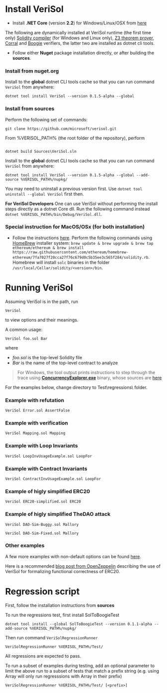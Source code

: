 # Install VeriSol

- Install **.NET Core** (version **2.2**) for Windows/Linux/OSX from [here](https://dotnet.microsoft.com/download/dotnet-core/2.2#sdk-2.2.106)

The following are dynamically installed at VeriSol runtime (the first time only) [Solidity compiler](https://github.com/ethereum/solidity/releases/tag/v0.5.10) (for Windows and Linux only), [Z3 theorem prover](https://github.com/Z3Prover/z3/releases), [Corral](https://github.com/boogie-org/corral) and [Boogie](https://github.com/boogie-org/boogie) verifiers, the latter two are installed as dotnet cli tools.

- Follow either **Nuget** package installation directly, or after building the **sources**.

### Install from nuget.org
Install to the **global** dotnet CLI tools cache so that you can run command  `VeriSol` from anywhere:
```
dotnet tool install VeriSol --version 0.1.5-alpha --global
```

### Install from sources

Perform the following set of commands:
```
git clone https://github.com/microsoft/verisol.git
```

From %VERISOL_PATH%  (the root folder of the repository), perform

```

dotnet build Sources\VeriSol.sln
```

Install to the **global** dotnet CLI tools cache so that you can run command  `VeriSol` from anywhere:
```
dotnet tool install VeriSol --version 0.1.5-alpha --global --add-source %VERISOL_PATH%/nupkg/
```
You may need to uninstall a previous version first. Use `dotnet tool uninstall --global VeriSol` first then. 

**For VeriSol Developers** One can use VeriSol without performing the install steps directly as a dotnet Core dll. Run the following command instead `dotnet %VERISOL_PATH%/bin/Debug/VeriSol.dll`.

### Special instruction for MacOS/OSx (for both installation)
- Follow the instructions [here](https://solidity.readthedocs.io/en/v0.5.11/installing-solidity.html). Perform the following commands using [HomeBrew](http://brew.sh/) installer system: `brew update & brew upgrade & brew tap ethereum/ethereum & brew install https://raw.githubusercontent.com/ethereum/homebrew-ethereum/7fa7027f20cca27f76c679d0c5b35ee3c565f284/solidity.rb`. Homebrew will install `solc` binaries in the folder `/usr/local/Cellar/solidity/<version>/bin`.

# Running VeriSol

Assuming VeriSol is in the path, run

`VeriSol`

to view options and their meanings.

A common usage:

`VeriSol foo.sol Bar`

where
   - *foo.sol* is the top-level Solidity file
   - *Bar* is the name of the top-level contract to analyze

  > For Windows, the tool output prints instructions to step through the trace using [**ConcurrencyExplorer.exe**](https://github.com/boogie-org/corral/tree/master/tools) binary, whose sources are [here](https://github.com/LeeSanderson/Chess)

For the examples below, change directory to Test\regressions\ folder.

### Example with refutation ###
`VeriSol Error.sol AssertFalse`

### Example with verification ###
`VeriSol Mapping.sol Mapping`

### Example with Loop Invariants ###
`VeriSol LoopInvUsageExample.sol LoopFor`

### Example with Contract Invariants ###
`VeriSol ContractInvUsageExample.sol LoopFor`

### Example of higly simplified ERC20 ###
`VeriSol ERC20-simplified.sol ERC20`

### Example of higly simplified TheDAO attack ###
`VeriSol DAO-Sim-Buggy.sol Mallory`

`VeriSol DAO-Sim-Fixed.sol Mallory`

### Other examples
A few more examples with non-default options can be found [here](https://github.com/microsoft/verisol/wiki/Experimental--options-in-VeriSol).  

Here is a recommended [blog post from OpenZeppelin](https://forum.openzeppelin.com/t/formal-verification-of-erc20-implementations-with-verisol/1824) describing the use of VeriSol for formalizing functional correctness of ERC20. 

# Regression script
First, follow the installation instructions from **sources**

To run the regressions test, first install SolToBoogieTest
```
dotnet tool install --global SolToBoogieTest --version 0.1.1-alpha --add-source %VERISOL_PATH%/nupkg/
```

Then run command `VeriSolRegressionRunner`
```
VeriSolRegressionRunner %VERISOL_PATH%/Test/
```

All regressions are expected to pass.

To run a subset of examples during testing, add an optional parameter to limit the above run to a subset of tests that match a prefix string *<prefix>* (e.g. using Array will only run regresssions with Array in their prefix)

```
VeriSolRegressionRunner %VERISOL_PATH%/Test/ [<prefix>]
```




